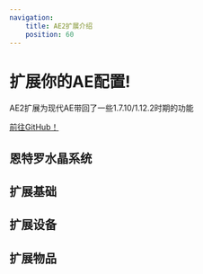 ```yaml
---
navigation:
    title: AE2扩展介绍
    position: 60
---
```


# 扩展你的AE配置!

AE2扩展为现代AE带回了一些1.7.10/1.12.2时期的功能

[前往GitHub！](https://github.com/GlodBlock/ExtendedAE) 

## 恩特罗水晶系统
<CategoryIndex category="entro system"></CategoryIndex>

## 扩展基础
<CategoryIndex category="extended foundation"></CategoryIndex>

## 扩展设备
<CategoryIndex category="extended devices"></CategoryIndex>

## 扩展物品
<CategoryIndex category="extended items"></CategoryIndex>
